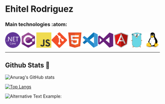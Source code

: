 # Ehitel Rodriguez

### Main technologies :atom:

<div style="display: flex">
  <img src="https://github.com/devicons/devicon/blob/master/icons/dotnetcore/dotnetcore-original.svg" width="10%" height="10%">
  <img src="https://github.com/devicons/devicon/blob/master/icons/csharp/csharp-original.svg" width="10%" height="10%">
  <img src="https://github.com/devicons/devicon/blob/master/icons/javascript/javascript-original.svg" width="10%" height="10%">
  <img src="https://github.com/devicons/devicon/blob/master/icons/git/git-original.svg" width="10%" height="10%">
  <img src="https://github.com/devicons/devicon/blob/master/icons/html5/html5-original.svg" width="10%" height="10%">
  <img src="https://github.com/devicons/devicon/blob/master/icons/vscode/vscode-original.svg" width="10%" height="10%">
  <img src="https://github.com/devicons/devicon/blob/master/icons/visualstudio/visualstudio-plain.svg" width="10%" height="10%">
  <img src="https://github.com/devicons/devicon/blob/master/icons/angularjs/angularjs-original.svg" width="10%" height="10%">
  <img src="https://github.com/devicons/devicon/blob/master/icons/go/go-original.svg" width="10%" height="10%">
  <img src="https://github.com/devicons/devicon/blob/master/icons/linux/linux-original.svg" width="10%" height="10%">
</div>

---

## Github Stats :briefcase:

![Anurag's GitHub stats](https://github-readme-stats.vercel.app/api?username=Mortroguez&show_icons=true&theme=dark&&count_private=true)

[![Top Langs](https://github-readme-stats.vercel.app/api/top-langs/?username=Mortroguez&layout=compact&theme=dark&&count_private=true)](https://github.com/anuraghazra/github-readme-stats)

<img src="https://github.com/<username>/<repository-name>/blob/master/images/codeStats.svg" alt="Alternative Text"/>
Example: <img src="https://github.com/tariksahni/tariksahni/blob/master/codeStats.svg" alt="My Coding Activity/>

